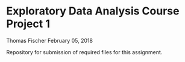 Exploratory Data Analysis Course Project 1
=======

Thomas Fischer
February 05, 2018

Repository for submission of required files for this assignment.


